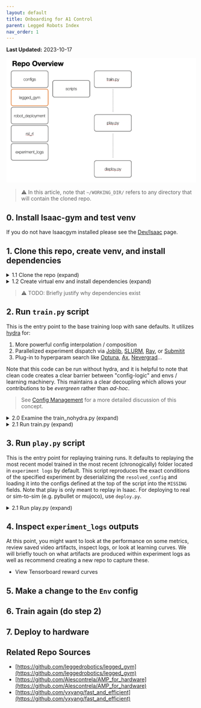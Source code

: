 ```yaml
---
layout: default
title: Onboarding for A1 Control
parent: Legged Robots Index
nav_order: 1
---
```

**Last Updated:** 2023-10-17  

![overview](/assets/imgs/a1_repo/repo_overview.png?raw=true)

> ⚠️ In this article, note that `~/WORKING_DIR/` refers to any directory that will contain the cloned repo.

## 0. Install Isaac-gym and test venv

If you do not have Isaacgym installed please see the [Dev/Isaac](../Development/Isaac#isaac-gym) page.

## 1.  Clone this repo, create venv, and install dependencies


<details markdown="block">
<summary> 1.1 Clone the repo (expand) </summary>
```bash
cd ~/WORKING_DIR/
git clone https://github.com/UWRobotLearning/ground_control_base
```
</details>

<details markdown="block">
<summary> 1.2 Create virtual env and install dependencies (expand) </summary>

> ⚠️️ **Note:** The conda environment must be using python3.8 to be compatible with isaacgym.

```bash
conda create -n a1 python==3.8
conda activate a1
conda install pytorch torchvision torchaudio pytorch-cuda=11.8 -c pytorch -c nvidia

cd ground_control_base
pip install -r requirements.txt
pip install -e .
```
</details>

> ⚠️️ TODO: Briefly justify why dependencies exist

## 2. Run `train.py` script

This is the entry point to the base training loop with sane defaults. It utilizes [hydra](https://hydra.cc/docs/intro/) for:
1. More powerful config interpolation / composition
2. Parallelized experiment dispatch via [Joblib](https://joblib.readthedocs.io/en/stable/), [SLURM](https://slurm.schedmd.com/documentation.html), [Ray](https://docs.ray.io/en/latest/ray-core/walkthrough.html), or [Submitit](https://github.com/facebookincubator/submitit)
3. Plug-in to hyperparam search like [Optuna](https://optuna.org/#key_features), [Ax](https://ax.dev/docs/why-ax.html), [Nevergrad](https://facebookresearch.github.io/nevergrad/)...

Note that this code can be run without hydra, and it is helpful to note that clean code creates a clear barrier between "config-logic" and envs / learning machinery. This maintains a clear decoupling which allows your contributions to be _evergreen_ rather than _ad-hoc_.

> See [Config Management](./config_management) for a more detailed discussion of this concept.

<details markdown="block">
<summary> 2.0 Examine the train_nohydra.py (expand) </summary>
This code is an example of how to construct the Env / Runner classes and still configure them via the hierarchical dataclass `TrainScriptConfig`. Note that there is no hydra dependency anywhere.

```bash
vim train_nohydra.py
```
</details>

<details markdown="block">
<summary> 2.1 Run train.py (expand) </summary>
```bash
cd ~/WORKING_DIR
python ground_control/leggedgym/scripts/train.py
```
This will produce outputs in `experiment_logs` which contain:
```bash
user@computer:~/WORKING_DIR/experiment_logs$ tree
.
├── 2023-10-13_14-35-39
│   ├── events.out.tfevents.1697232945.u114025.45506.0
│   ├── exported_policy.pt
│   ├── model_0.pt
│   ├── ⋮
│   ├── model_1000.pt
│   ├── ⋮
│   ├── model_5000.pt
│   ├── resolved_config.pkl
│   ├── resolved_config.yaml
│   └── train.log
```

</details>

## 3. Run `play.py` script

This is the entry point for replaying training runs. It defaults to replaying the most recent model trained in the most recent (chronogically) folder located in `experiment logs` by default. This script reproduces the exact conditions of the specified experiment by deserializing the `resolved_config` and loading it into the configs defined at the top of the script into the `MISSING` fields. Note that play is only meant to replay in Isaac. For deploying to real or sim-to-sim (e.g. pybullet or mujoco), use `deploy.py`.

<details markdown="block">
<summary> 2.1 Run play.py (expand) </summary>
```bash
cd ~/WORKING_DIR
python ground_control/leggedgym/scripts/play.py
```
</details>

## 4. Inspect `experiment_logs` outputs
At this point, you might want to look at the performance on some metrics, review saved video artifacts, inspect logs, or look at learning curves. We will briefly touch on what artifacts are produced within experiment logs as well as recommend creating a new repo to capture these.

- View Tensorboard reward curves
## 5. Make a change to the `Env` config

## 6. Train again (do step 2)

## 7. Deploy to hardware


## Related Repo Sources
- [https://github.com/leggedrobotics/legged_gym](https://github.com/leggedrobotics/legged_gym)
- [https://github.com/Alescontrela/AMP_for_hardware](https://github.com/Alescontrela/AMP_for_hardware)
- [https://github.com/yxyang/fast_and_efficient](https://github.com/yxyang/fast_and_efficient)


